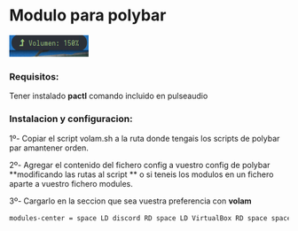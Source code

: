 
# Modulo para polybar

![volamp](https://github.com/firstatack/polybar_volamp/blob/main/volam.png?raw=true)

### Requisitos:

Tener instalado **pactl** comando incluido en pulseaudio

### Instalacion y configuracion:
 
1º- Copiar el script volam.sh a la ruta donde tengais los scripts de polybar par amantener orden.

2º- Agregar el contenido del fichero config a vuestro config de polybar **modificando las rutas al script ** o si teneis los modulos en un fichero aparte a vuestro fichero modules.

3º- Cargarlo en la seccion que sea vuestra preferencia con **volam**

```bash
modules-center = space LD discord RD space LD VirtualBox RD space space LD nvim RD space LD MS_VisualStudioCode RD space LD openrgb RD space LD voam RlD space LD battery RD
```